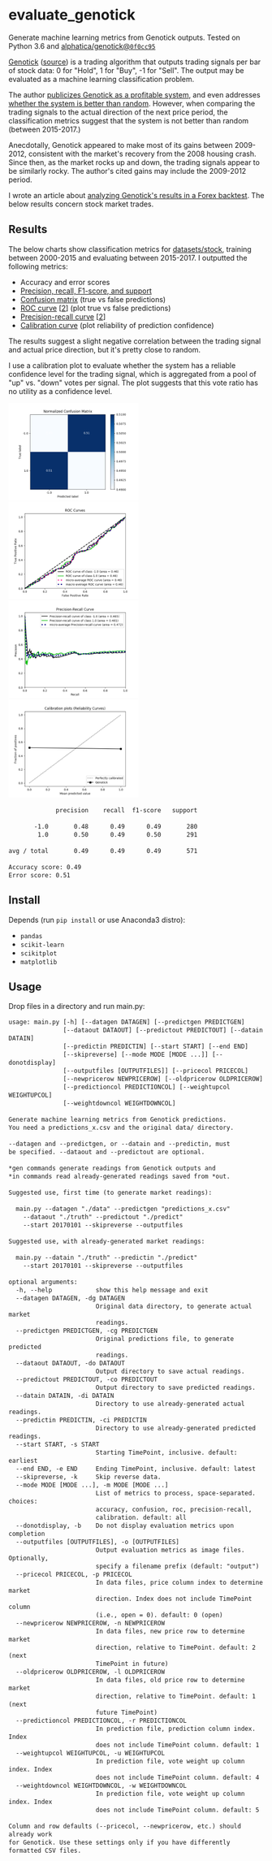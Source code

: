 # evaluate_genotick
Generate machine learning metrics from Genotick outputs. Tested on Python 3.6 and [alphatica/genotick@`0f0cc95`](https://github.com/alphatica/genotick/commit/0f0cc956508a43d8743e89d43ac1fcfb9dc8493b)

[Genotick](https://genotick.com/) ([source](https://gitlab.com/lukasz.wojtow/genotick)) is a trading algorithm that outputs trading signals per bar of stock data: 0 for "Hold", 1 for "Buy", -1 for "Sell". The output may be evaluated as a machine learning classification problem.

The author [publicizes Genotick as a profitable system](https://genotick.com/results/), and even addresses [whether the system is better than random](https://genotick.com/static/download/IsGenotickRandom.pdf). However, when comparing the trading signals to the actual direction of the next price period, the classification metrics suggest that the system is not better than random (between 2015-2017.)

Anecdotally, Genotick appeared to make most of its gains between 2009-2012, consistent with the market's recovery from the 2008 housing crash. Since then, as the market rocks up and down, the trading signals appear to be similarly rocky. The author's cited gains may include the 2009-2012 period.

I wrote an article about [analyzing Genotick's results in a Forex backtest](https://medium.com/@mazmazz/predicting-the-markets-with-genotick-and-evaluating-the-results-fe9330a01f80). The below results concern stock market trades.

## Results

The below charts show classification metrics for [datasets/stock](datasets/stock), training between 2000-2015 and evaluating between 2015-2017. I outputted the following metrics:

* Accuracy and error scores
* [Precision, recall, F1-score, and support](https://chrisalbon.com/machine-learning/precision_recall_and_F1_scores.html)
* [Confusion matrix](http://www.dataschool.io/simple-guide-to-confusion-matrix-terminology/) (true vs false predictions)
* [ROC curve](https://stats.stackexchange.com/questions/132777/what-does-auc-stand-for-and-what-is-it) [[2](http://www.dataschool.io/roc-curves-and-auc-explained/)] (plot true vs false predictions)
* [Precision-recall curve](https://classeval.wordpress.com/introduction/introduction-to-the-precision-recall-plot/) [[2](https://stats.stackexchange.com/questions/7207/roc-vs-precision-and-recall-curves)]
* [Calibration curve](http://scikit-learn.org/stable/modules/calibration.html) (plot reliability of prediction confidence)

The results suggest a slight negative correlation between the trading signal and actual price direction, but it's pretty close to random.

I use a calibration plot to evaluate whether the system has a reliable confidence level for the trading signal, which is aggregated from a pool of "up" vs. "down" votes per signal. The plot suggests that this vote ratio has no utility as a confidence level.

<img src="datasets/stock/stock_confusion.png" width="256"> <img src="datasets/stock/stock_roc.png" width="256"> <img src="datasets/stock/stock_precision-recall.png" width="256"> <img src="datasets/stock/stock_calibration.png" width="256">

```
             precision    recall  f1-score   support

       -1.0       0.48      0.49      0.49       280
        1.0       0.50      0.49      0.50       291

avg / total       0.49      0.49      0.49       571

Accuracy score: 0.49
Error score: 0.51
```

## Install

Depends (run `pip install` or use Anaconda3 distro):
* `pandas`
* `scikit-learn`
* `scikitplot`
* `matplotlib`

## Usage

Drop files in a directory and run main.py:

```
usage: main.py [-h] [--datagen DATAGEN] [--predictgen PREDICTGEN]
               [--dataout DATAOUT] [--predictout PREDICTOUT] [--datain DATAIN]
               [--predictin PREDICTIN] [--start START] [--end END]
               [--skipreverse] [--mode MODE [MODE ...]] [--donotdisplay]
               [--outputfiles [OUTPUTFILES]] [--pricecol PRICECOL]
               [--newpricerow NEWPRICEROW] [--oldpricerow OLDPRICEROW]
               [--predictioncol PREDICTIONCOL] [--weightupcol WEIGHTUPCOL]
               [--weightdowncol WEIGHTDOWNCOL]

Generate machine learning metrics from Genotick predictions.
You need a predictions_x.csv and the original data/ directory.

--datagen and --predictgen, or --datain and --predictin, must
be specified. --dataout and --predictout are optional.

*gen commands generate readings from Genotick outputs and
*in commands read already-generated readings saved from *out.

Suggested use, first time (to generate market readings):

  main.py --datagen "./data" --predictgen "predictions_x.csv"
    --dataout "./truth" --predictout "./predict"
    --start 20170101 --skipreverse --outputfiles

Suggested use, with already-generated market readings:

  main.py --datain "./truth" --predictin "./predict"
    --start 20170101 --skipreverse --outputfiles

optional arguments:
  -h, --help            show this help message and exit
  --datagen DATAGEN, -dg DATAGEN
                        Original data directory, to generate actual market
                        readings.
  --predictgen PREDICTGEN, -cg PREDICTGEN
                        Original predictions file, to generate predicted
                        readings.
  --dataout DATAOUT, -do DATAOUT
                        Output directory to save actual readings.
  --predictout PREDICTOUT, -co PREDICTOUT
                        Output directory to save predicted readings.
  --datain DATAIN, -di DATAIN
                        Directory to use already-generated actual readings.
  --predictin PREDICTIN, -ci PREDICTIN
                        Directory to use already-generated predicted readings.
  --start START, -s START
                        Starting TimePoint, inclusive. default: earliest
  --end END, -e END     Ending TimePoint, inclusive. default: latest
  --skipreverse, -k     Skip reverse data.
  --mode MODE [MODE ...], -m MODE [MODE ...]
                        List of metrics to process, space-separated. choices:
                        accuracy, confusion, roc, precision-recall,
                        calibration. default: all
  --donotdisplay, -b    Do not display evaluation metrics upon completion
  --outputfiles [OUTPUTFILES], -o [OUTPUTFILES]
                        Output evaluation metrics as image files. Optionally,
                        specify a filename prefix (default: "output")
  --pricecol PRICECOL, -p PRICECOL
                        In data files, price column index to determine market
                        direction. Index does not include TimePoint column
                        (i.e., open = 0). default: 0 (open)
  --newpricerow NEWPRICEROW, -n NEWPRICEROW
                        In data files, new price row to determine market
                        direction, relative to TimePoint. default: 2 (next
                        TimePoint in future)
  --oldpricerow OLDPRICEROW, -l OLDPRICEROW
                        In data files, old price row to determine market
                        direction, relative to TimePoint. default: 1 (next
                        future TimePoint)
  --predictioncol PREDICTIONCOL, -r PREDICTIONCOL
                        In prediction file, prediction column index. Index
                        does not include TimePoint column. default: 1
  --weightupcol WEIGHTUPCOL, -u WEIGHTUPCOL
                        In prediction file, vote weight up column index. Index
                        does not include TimePoint column. default: 4
  --weightdowncol WEIGHTDOWNCOL, -w WEIGHTDOWNCOL
                        In prediction file, vote weight up column index. Index
                        does not include TimePoint column. default: 5

Column and row defaults (--pricecol, --newpricerow, etc.) should already work
for Genotick. Use these settings only if you have differently formatted CSV files.
```
